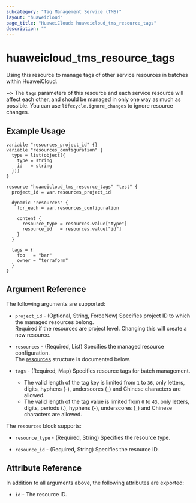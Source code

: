 ```yaml
---
subcategory: "Tag Management Service (TMS)"
layout: "huaweicloud"
page_title: "HuaweiCloud: huaweicloud_tms_resource_tags"
description: ""
---
```


# huaweicloud_tms_resource_tags

Using this resource to manage tags of other service resources in batches within HuaweiCloud.

~> The `tags` parameters of this resource and each service resource will affect each other, and should be managed in
only one way as much as possible. You can use `lifecycle.ignore_changes` to ignore resource changes.

## Example Usage

```hcl
variable "resources_project_id" {}
variable "resources_configuration" {
  type = list(object({
    type = string
    id   = string
  }))
}

resource "huaweicloud_tms_resource_tags" "test" {
  project_id = var.resources_project_id

  dynamic "resources" {
    for_each = var.resources_configuration

    content {
      resource_type = resources.value["type"]
      resource_id   = resources.value["id"]
    }
  }

  tags = {
    foo   = "bar"
    owner = "terraform"
  }
}
```

## Argument Reference

The following arguments are supported:

* `project_id` - (Optional, String, ForceNew) Specifies project ID to which the managed resources belong.  
  Required if the resources are project level. Changing this will create a new resource.

* `resources` - (Required, List) Specifies the managed resource configuration.  
  The [resources](#tags_resources) structure is documented below.

* `tags` - (Required, Map) Specifies resource tags for batch management.
  + The valid length of the tag key is limited from `1` to `36`, only letters, digits, hyphens (-), underscores (_) and
  Chinese characters are allowed.
  + The valid length of the tag value is limited from `0` to `43`, only letters, digits, periods (.), hyphens (-),
  underscores (_) and Chinese characters are allowed.

<a name="tags_resources"></a>
The `resources` block supports:

* `resource_type` - (Required, String) Specifies the resource type.

* `resource_id` - (Required, String) Specifies the resource ID.

## Attribute Reference

In addition to all arguments above, the following attributes are exported:

* `id` - The resource ID.
